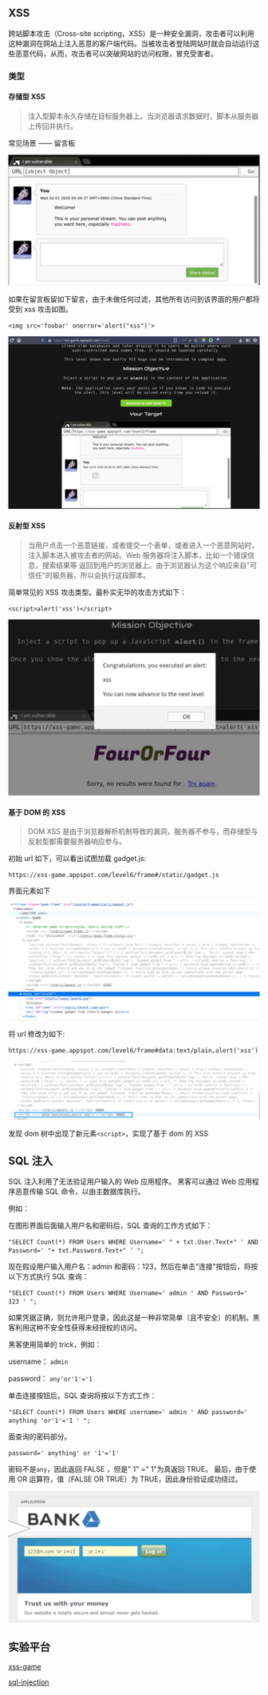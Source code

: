 ## XSS

跨站脚本攻击（Cross-site scripting，XSS）是一种安全漏洞，攻击者可以利用这种漏洞在网站上注入恶意的客户端代码。当被攻击者登陆网站时就会自动运行这些恶意代码，从而，攻击者可以突破网站的访问权限，冒充受害者。

### 类型

#### 存储型 XSS

> 注入型脚本永久存储在目标服务器上。当浏览器请求数据时，脚本从服务器上传回并执行。

常见场景 —— 留言板

![](imgs/liuyan.png)

如果在留言板留如下留言，由于未做任何过滤，其他所有访问到该界面的用户都将受到 xss 攻击如图。

`<img src='foobar' onerror='alert("xss")'>`

![](imgs/stored.gif)

#### 反射型 XSS

> 当用户点击一个恶意链接，或者提交一个表单，或者进入一个恶意网站时，注入脚本进入被攻击者的网站。Web 服务器将注入脚本，比如一个错误信息，搜索结果等 返回到用户的浏览器上。由于浏览器认为这个响应来自"可信任"的服务器，所以会执行这段脚本。

简单常见的 XSS 攻击类型。最朴实无华的攻击方式如下：

`<script>alert('xss')</script>`

![](imgs/reflect.png)

#### 基于 DOM 的 XSS

> DOM XSS 是由于浏览器解析机制导致的漏洞，服务器不参与，而存储型与反射型都需要服务器响应参与。

初始 url 如下，可以看出试图加载 gadget.js:

`https://xss-game.appspot.com/level6/frame#/static/gadget.js`

界面元素如下

![](imgs/ori_dom.png)

将 url 修改为如下:

`https://xss-game.appspot.com/level6/frame#data:text/plain,alert('xss')`

![](imgs/now_dom.png)

发现 dom 树中出现了新元素`<script>`，实现了基于 dom 的 XSS

## SQL 注入

SQL 注入利用了无法验证用户输入的 Web 应用程序。 黑客可以通过 Web 应用程序恶意传输 SQL 命令，以由主数据库执行。

例如：

在图形界面后面输入用户名和密码后，SQL 查询的工作方式如下：

`"SELECT Count(*) FROM Users WHERE Username=' " + txt.User.Text+" ' AND Password=' "+ txt.Password.Text+" ' ";`

现在假设用户输入用户名：admin 和密码：123，然后在单击"连接"按钮后，将按以下方式执行 SQL 查询：

`"SELECT Count(*) FROM Users WHERE Username=' admin ' AND Password=' 123 ' ";`

如果凭据正确，则允许用户登录，因此这是一种非常简单（且不安全）的机制。黑客利用这种不安全性获得未经授权的访问。

黑客使用简单的 trick，例如：

username： `admin`

password： `any'or'1'='1`

单击连接按钮后，SQL 查询将按以下方式工作：

`"SELECT Count(*) FROM Users WHERE username=' admin ' AND password=' anything 'or'1'='1 ' ";`

面查询的密码部分。

`password=' anything' or '1'='1'`

密码不是`any`，因此返回 FALSE ，但是" 1" =" 1"为真返回 TRUE。 最后，由于使用 OR 运算符，值（FALSE OR TRUE）为 TRUE，因此身份验证成功绕过。

![](imgs/sql.gif)

## 实验平台

[xss-game](https://xss-game.appspot.com/)

[sql-injection](https://www.hacksplaining.com/exercises/sql-injection#/after-server-error)
